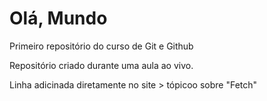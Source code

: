 # Olá, Mundo
 Primeiro repositório do curso de Git e Github

Repositório criado durante uma aula ao vivo. 

Linha adicinada diretamente no site > tópicoo sobre "Fetch"
